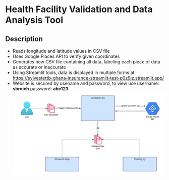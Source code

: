 # Health Facility Validation and Data Analysis Tool
## Description

 - Reads longitude and latitude values in CSV file
 - Uses Google Places API to verify given coordinates
 - Generates new CSV file containing all data, labeling each piece of data as accurate or inaccurate
 - Using Streamlit tools, data is displayed in multiple forms at https://sylvestertb-ghana-insurance-streamlit-test-p0z9iz.streamlit.app/
 - Website is secured by usename and password, to view use username: **sbroich** password: **abc123**
![Alt text](insurance.png)